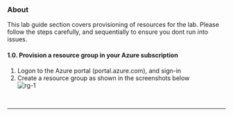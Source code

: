 ### About
This lab guide section covers provisioning of resources for the lab.  Please follow the steps carefully, and sequentially to ensure you dont run into issues.

#### 1.0. Provision a resource group in your Azure subscription
1. Logon to the Azure portal (portal.azure.com), and sign-in<br>
2. Create a resource group as shown in the screenshots below<br>
![rg-1](../../images/0001-create-rg-1.png)
<br>
<hr>

